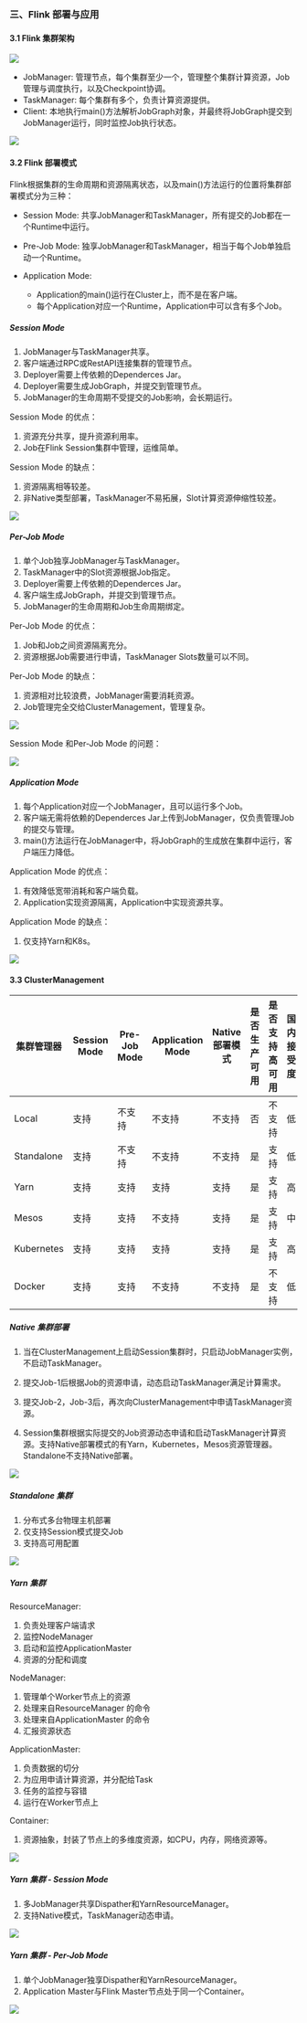 ### 三、Flink 部署与应用

#### 3.1 Flink 集群架构

![](../images/202106_1/4.png)

- JobManager: 管理节点，每个集群至少一个，管理整个集群计算资源，Job管理与调度执行，以及Checkpoint协调。
- TaskManager: 每个集群有多个，负责计算资源提供。
- Client: 本地执行main()方法解析JobGraph对象，并最终将JobGraph提交到JobManager运行，同时监控Job执行状态。

![](../images/202106_1/5.png)

#### 3.2 Flink 部署模式

Flink根据集群的生命周期和资源隔离状态，以及main()方法运行的位置将集群部署模式分为三种：

- Session Mode: 共享JobManager和TaskManager，所有提交的Job都在一个Runtime中运行。

- Pre-Job Mode: 独享JobManager和TaskManager，相当于每个Job单独启动一个Runtime。

- Application Mode: 

    - Application的main()运行在Cluster上，而不是在客户端。
    - 每个Application对应一个Runtime，Application中可以含有多个Job。

##### Session Mode

1. JobManager与TaskManager共享。
2. 客户端通过RPC或RestAPI连接集群的管理节点。
3. Deployer需要上传依赖的Dependerces Jar。
4. Deployer需要生成JobGraph，并提交到管理节点。
5. JobManager的生命周期不受提交的Job影响，会长期运行。

Session Mode 的优点：

1. 资源充分共享，提升资源利用率。
2. Job在Flink Session集群中管理，运维简单。

Session Mode 的缺点：

1. 资源隔离相等较差。
2. 非Native类型部署，TaskManager不易拓展，Slot计算资源伸缩性较差。

![](../images/202106_1/6.png)

##### Per-Job Mode

1. 单个Job独享JobManager与TaskManager。
2. TaskManager中的Slot资源根据Job指定。
3. Deployer需要上传依赖的Dependerces Jar。
4. 客户端生成JobGraph，并提交到管理节点。
5. JobManager的生命周期和Job生命周期绑定。

Per-Job Mode 的优点：

1. Job和Job之间资源隔离充分。
2. 资源根据Job需要进行申请，TaskManager Slots数量可以不同。

Per-Job Mode 的缺点：

1. 资源相对比较浪费，JobManager需要消耗资源。
2. Job管理完全交给ClusterManagement，管理复杂。

![](../images/202106_1/7.png)

Session Mode 和Per-Job Mode 的问题：

![](../images/202106_1/8.png)

##### Application Mode

1. 每个Application对应一个JobManager，且可以运行多个Job。
2. 客户端无需将依赖的Dependerces Jar上传到JobManager，仅负责管理Job的提交与管理。
3. main()方法运行在JobManager中，将JobGraph的生成放在集群中运行，客户端压力降低。

Application Mode 的优点：

1. 有效降低宽带消耗和客户端负载。
2. Application实现资源隔离，Application中实现资源共享。

Application Mode 的缺点：

1. 仅支持Yarn和K8s。

![](../images/202106_1/9.png)

#### 3.3 ClusterManagement

| 集群管理器 | Session Mode | Pre-Job Mode | Application Mode | Native 部署模式 | 是否生产可用 | 是否支持高可用 | 国内接受度 |
| ---------- | ------------ | ------------ | ---------------- | --------------- | ------------ | -------------- | ---------- |
| Local      | 支持         | 不支持       | 不支持           | 不支持          | 否           | 不支持         | 低         |
| Standalone | 支持         | 不支持       | 不支持           | 不支持          | 是           | 支持           | 低         |
| Yarn       | 支持         | 支持         | 支持             | 支持            | 是           | 支持           | 高         |
| Mesos      | 支持         | 支持         | 不支持           | 支持            | 是           | 支持           | 中         |
| Kubernetes | 支持         | 支持         | 支持             | 支持            | 是           | 支持           | 高         |
| Docker     | 支持         | 支持         | 不支持           | 不支持          | 是           | 不支持         | 低         |

##### Native 集群部署

1. 当在ClusterManagement上启动Session集群时，只启动JobManager实例，不启动TaskManager。

2. 提交Job-1后根据Job的资源申请，动态启动TaskManager满足计算需求。

3. 提交Job-2，Job-3后，再次向ClusterManagement中申请TaskManager资源。

4. Session集群根据实际提交的Job资源动态申请和启动TaskManager计算资源。支持Native部署模式的有Yarn，Kubernetes，Mesos资源管理器。Standalone不支持Native部署。

![](../images/202106_1/13.png)

##### Standalone 集群

1. 分布式多台物理主机部署
2. 仅支持Session模式提交Job
3. 支持高可用配置

![](../images/202106_1/14.png)

##### Yarn 集群

ResourceManager:

1. 负责处理客户端请求
2. 监控NodeManager
3. 启动和监控ApplicationMaster
4. 资源的分配和调度

NodeManager:

1. 管理单个Worker节点上的资源
2. 处理来自ResourceManager 的命令
3. 处理来自ApplicationMaster 的命令
4. 汇报资源状态

ApplicationMaster:

1. 负责数据的切分
2. 为应用申请计算资源，并分配给Task
3. 任务的监控与容错
4. 运行在Worker节点上

Container:

1. 资源抽象，封装了节点上的多维度资源，如CPU，内存，网络资源等。

![](../images/202106_1/15.png)

##### Yarn 集群 - Session Mode

1. 多JobManager共享Dispather和YarnResourceManager。
2. 支持Native模式，TaskManager动态申请。

![](../images/202106_1/16.png)

##### Yarn 集群 - Per-Job Mode

1. 单个JobManager独享Dispather和YarnResourceManager。
2. Application Master与Flink Master节点处于同一个Container。

![](../images/202106_1/17.png)

